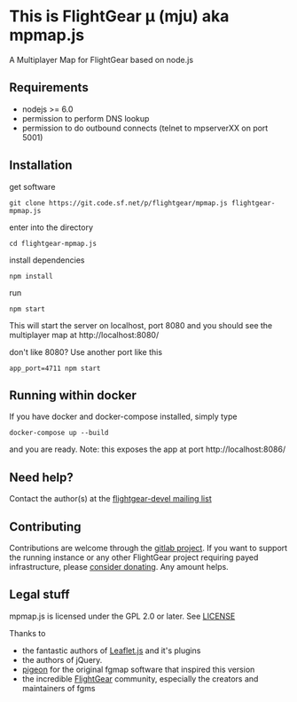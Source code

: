 # This is FlightGear μ (mju) aka mpmap.js
A Multiplayer Map for FlightGear based on node.js

## Requirements
* nodejs >= 6.0
* permission to perform DNS lookup
* permission to do outbound connects (telnet to mpserverXX on port 5001) 

## Installation
get software

	git clone https://git.code.sf.net/p/flightgear/mpmap.js flightgear-mpmap.js

enter into the directory

	cd flightgear-mpmap.js

install dependencies

	npm install

run

	npm start

This will start the server on localhost, port 8080 and you should see the multiplayer map at http://localhost:8080/

don't like 8080? Use another port like this

	app_port=4711 npm start

## Running within docker
If you have docker and docker-compose installed, simply type

	docker-compose up --build

and you are ready. Note: this exposes the app at port http://localhost:8086/

## Need help?
Contact the author(s) at the [flightgear-devel mailing list](https://sourceforge.net/projects/flightgear/lists/flightgear-devel "flightgear-devel")

## Contributing
Contributions are welcome through the [gitlab project](https://gitlab.com/t3r/mpmap/). If you want to support the running instance or any other
FlightGear project requiring payed infrastructure, please [consider donating](https://liberapay.com/t3r). Any amount helps.

## Legal stuff
mpmap.js is licensed under the GPL 2.0 or later. See [LICENSE](LICENSE)

Thanks to 
* the fantastic authors of [Leaflet.js](http://leafletjs.com) and it's plugins
* the authors of jQuery. 
* [pigeon](http://pigeond.net) for the original fgmap software that inspired this version
* the incredible [FlightGear](http://flightgear.org) community, especially the creators and maintainers of fgms

